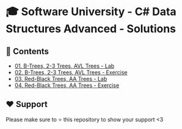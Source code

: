 # :mortar_board: Software University - C# Data Structures Advanced - Solutions

## :orange_book: Contents 
* [01. B-Trees, 2-3 Trees, AVL Trees - Lab](https://github.com/vassdeniss/software-university-courses/tree/master/csharp-data-structures-advanced/01.BTrees23TreesAVLTrees) 
* [02. B-Trees, 2-3 Trees, AVL Trees - Exercise](https://github.com/vassdeniss/software-university-courses/tree/master/csharp-data-structures-advanced/02.BTrees23TreesAVLTreesExercise) 
* [03. Red-Black Trees, AA Trees - Lab](https://github.com/vassdeniss/software-university-courses/tree/master/csharp-data-structures-advanced/03.RedBlackTreesAATrees) 
* [04. Red-Black Trees, AA Trees - Exercise](https://github.com/vassdeniss/software-university-courses/tree/master/csharp-data-structures-advanced/04.RedBlackTreesAATreesExercise) 

## :heart: Support
Please make sure to :star: this repository to show your support <3
